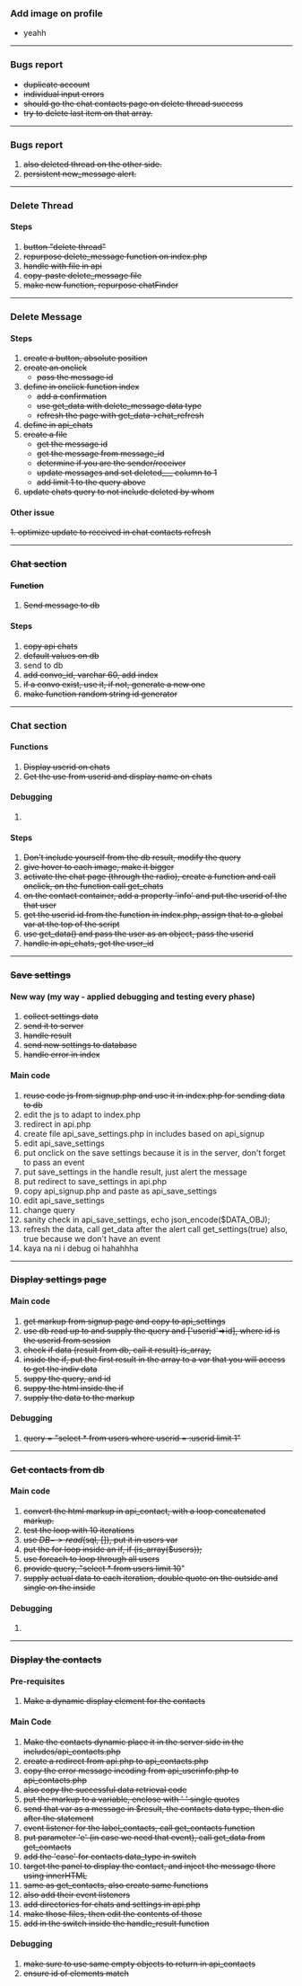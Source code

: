 
### Add image on profile
* yeahh

---

### Bugs report
* ~~duplicate account~~
* ~~individual input errors~~
* ~~should go the chat contacts page on delete
thread success~~
* ~~try to delete last item on that array.~~


---

### Bugs report
1. ~~also deleted thread on the other side.~~
2. ~~persistent new_message alert.~~

---

### Delete Thread
#### Steps
1. ~~button "delete thread"~~
2. ~~repurpose delete_message function on index.php~~
3. ~~handle with file in api~~
4. ~~copy-paste delete_message file~~
5. ~~make new function, repurpose chatFinder~~

---
### Delete Message

#### Steps
1. ~~create a button, absolute position~~
2. ~~create an onclick~~
   * ~~pass the message id~~ 
3. ~~define in onclick function index~~
   * ~~add a confirmation~~
   * ~~use get_data with delete_message data type~~
   * ~~refresh the page with get_data->chat_refresh~~
4. ~~define in api_chats~~
5. ~~create a file~~
   * ~~get the message id~~
   * ~~get the message from message_id~~
   * ~~determine if you are the sender/receiver~~
   * ~~update messages and set deleted___ column to 1~~
   * ~~add limit 1 to the query above~~
6. ~~update chats query to not include deleted by whom~~
#### Other issue
~~1. optimize update to received in chat contacts refresh~~ 


---

### ~~Chat section~~
#### ~~Function~~
1. ~~Send message to db~~
#### Steps
1. ~~copy api chats~~ 
2. ~~default values on db~~ 
3. send to db 
4. ~~add convo_id, varchar 60, add index~~ 
5. ~~if a convo exist, use it, if not, generate a new one~~ 
6. ~~make function random string id generator~~

---
### Chat section
#### Functions
1. ~~Display userid on chats~~
2. ~~Get the use from userid and display name on chats~~
#### Debugging
1. 
#### Steps
1. ~~Don't include yourself from the db result, modify the query~~
2. ~~give hover to each image, make it bigger~~
3. ~~activate the chat page (through the radio), create a function and call onclick, on the function call get_chats~~
4. ~~on the contact container, add a property 'info' and put the userid of the that user~~
5. ~~get the userid id from the function in index.php, assign that to a global var at the top of the script~~
6. ~~use get_data() and pass the user as an object, pass the userid~~
7. ~~handle in api_chats, get the user_id~~

---
### ~~Save settings~~
#### New way (my way - applied debugging and testing every phase)
1. ~~collect settings data~~
2. ~~send it to server~~
3. ~~handle result~~
4. ~~send new settings to database~~
5. ~~handle error in index~~
#### Main code
1. ~~reuse code js from signup.php and use it in 
index.php for sending data to db~~
2. edit the js to adapt to index.php
3. redirect in api.php
4. create file api_save_settings.php in includes based
on api_signup
5. edit api_save_settings
6. put onclick on the save settings because it is in 
the server, don't forget to pass an event
7. put save_settings in the handle result, just alert
the message
8. put redirect to save_settings in api.php
9. copy api_signup.php and paste as api_save_settings
10. edit api_save_settings
11. change query
12. sanity check in api_save_settings, 
echo json_encode($DATA_OBJ);
13. refresh the data, call get_data after the alert
call get_settings(true) also, true because we 
don't have an event
14. kaya na ni i debug oi hahahhha

---

### ~~Display settings page~~
#### Main code
1. ~~get markup from signup page and copy to 
api_settings~~
2. ~~use db read up to and supply the query and 
['userid'=>id], 
where id is the userid from session~~
3. ~~check if data (result from db, call it result) 
is_array,~~
4. ~~inside the if, put the first result in the array
to a var that you will access to get the indiv data~~
5. ~~suppy the query, and id~~
6. ~~suppy the html inside the if~~
7. ~~supply the data to the markup~~

#### Debugging
1. ~~query = "select * from users where userid = 
:userid limit 1"~~

---
### ~~Get contacts from db~~
#### Main code
1. ~~convert the html markup in api_contact, with a 
loop concatenated markup.~~
2. ~~test the loop with 10 iterations~~
3. ~~use $DB->read($sql, []), put it in users var~~
4. ~~put the for loop inside an if, if 
(is_array($users));~~
5. ~~use foreach to loop through all users~~
6. ~~provide query, "select * from users limit 10~~"
7. ~~supply actual data to each iteration, double quote
on the outside and single on the inside~~

#### Debugging
1. 

---
### ~~Display the contacts~~
#### Pre-requisites
1. ~~Make a dynamic display element for the contacts~~
#### Main Code
1. ~~Make the contacts dynamic place it in the server 
side
   in the includes/api_contacts.php~~ <br>
2. ~~create a redirect from api.php to api_contacts.php~~
3. ~~copy the error message incoding from api_userinfo.php to api_contacts.php~~
4. ~~also copy the successful data retrieval code~~
5. ~~put the markup to a variable, enclose with ' ' 
single quotes~~
6. ~~send that var as a message in $result, the contacts
data type, then die after the statement~~
7. ~~event listener for the label_contacts, call 
get_contacts function~~
8. ~~put parameter 'e' (in case we need that event), 
call get_data from get_contacts~~
9. ~~add the 'case' for contacts data_type in switch~~
10. ~~target the panel to display the contact, and inject
the message there using innerHTML~~
11. ~~same as get_contacts, also create same functions~~
12. ~~also add their event listeners~~
13. ~~add directories for chats and settings in api.php~~
14. ~~make those files, then edit the contents of those~~
15. ~~add in the switch inside the handle_result function~~
#### Debugging
1. ~~make sure to use same empty objects to return in 
api_contacts~~
2. ~~ensure id of elements match~~
